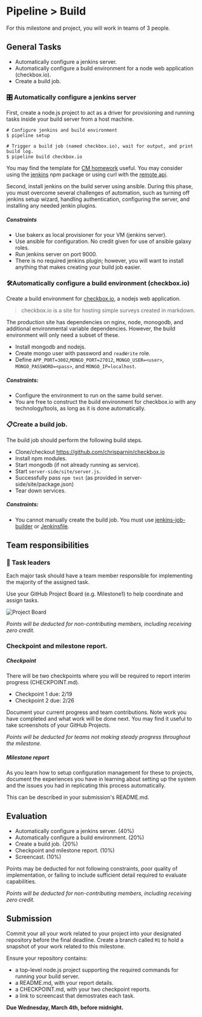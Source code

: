 # Pipeline > Build

For this milestone and project, you will work in teams of 3 people.

## General Tasks

* Automatically configure a jenkins server.
* Automatically configure a build environment for a node web application (checkbox.io).
* Create a build job.

### 🎛️ Automatically configure a jenkins server

First, create a node.js project to act as a driver for provisioning and running tasks inside your build server from a host machine.

```
# Configure jenkins and build environment
$ pipeline setup

# Trigger a build job (named checkbox.io), wait for output, and print build log.
$ pipeline build checkbox.io
```

You may find the template for [CM homework](https://github.com/CSC-DevOps/CM-Template) useful. You may consider using the [jenkins](https://www.npmjs.com/package/jenkins) npm package or using curl with the [remote api](https://wiki.jenkins.io/display/JENKINS/Remote+access+API).


Second, install jenkins on the build server using ansible. During this phase, you must overcome several challenges of automation, such as turning off jenkins setup wizard, handling authentication, configuring the server, and installing any needed jenkin plugins.

##### Constraints

* Use bakerx as local provisioner for your VM (jenkins server).
* Use ansible for configuration. No credit given for use of ansible galaxy roles.
* Run jenkins server on port 9000.
* There is no required jenkins plugin; however, you will want to install anything that makes creating your build job easier.

### 🛠️Automatically configure a build environment (checkbox.io)

Create a build environment for [checkbox.io](https://github.com/chrisparnin/checkbox.io), a nodejs web application.

> checkbox.io is a site for hosting simple surveys created in markdown. 

The production site has dependencies on nginx, node, monogodb, and additional environmental variable dependencies. However, the build environment will only need a subset of these.

* Install mongodb and nodejs.
* Create mongo user with password and `readWrite` role.
* Define `APP_PORT=3002`,`MONGO_PORT=27012`, `MONGO_USER=<user>`, `MONGO_PASSWORD=<pass>`, and `MONGO_IP=localhost`.

##### Constraints:

* Configure the environment to run on the same build server.
* You are free to construct the build environment for checkbox.io with any technology/tools, as long as it is done automatically.


### 📋Create a build job.

The build job should perform the following build steps.

* Clone/checkout https://github.com/chrisparnin/checkbox.io
* Install npm modules.
* Start mongodb (if not already running as service).
* Start `server-side/site/server.js`.
* Successfully pass `npm test` (as provided in server-side/site/package.json)
* Tear down services.

##### Constraints:

* You cannot manually create the build job. You must use [jenkins-job-builder](https://docs.openstack.org/infra/jenkins-job-builder/) or [Jenkinsfile](https://jenkins.io/doc/book/pipeline/jenkinsfile/).
  
## Team responsibilities

### 👥 Task leaders 

Each major task should have a team member responsible for implementing the majority of the assigned task.

Use your GitHub Project Board (e.g. Milestone1) to help coordinate and assign tasks.

![Project Board](https://miro.medium.com/max/4976/1*_St3BrB36V05JAuFIC3utQ.png)

_Points will be deducted for non-contributing members, including receiving zero credit._

### Checkpoint and milestone report.

##### Checkpoint

There will be two checkpoints where you will be required to report interim progress (CHECKPOINT.md).

* Checkpoint 1 due: 2/19
* Checkpoint 2 due: 2/26

Document your current progress and team contributions. Note work you have completed and what work will be done next. You may find it useful to take screenshots of your GitHub Projects.

_Points will be deducted for teams not making steady progress throughout the milestone._

##### Milestone report

As you learn how to setup configuration management for these to projects, document the experiences you have in learning about setting up the system and the issues you had in replicating this process automatically.

This can be described in your submission's README.md.

## Evaluation

* Automatically configure a jenkins server. (40%)
* Automatically configure a build environment. (20%)
* Create a build job. (20%)
* Checkpoint and milestone report. (10%)
* Screencast. (10%)

Points may be deducted for not following constraints, poor quality of implementation, or failing to include sufficient detail required to evaluate capabilities.

_Points will be deducted for non-contributing members, including receiving zero credit._

## Submission

Commit your all your work related to your project into your designated repository before the final deadline. Create a branch called `M1` to hold a snapshot of your work related to this milestone.

Ensure your repository contains:

* a top-level node.js project supporting the required commands for running your build server.
* a README.md, with your report details.
* a CHECKPOINT.md, with your two checkpoint reports.
* a link to screencast that demostrates each task.

**Due Wednesday, March 4th, before midnight.**